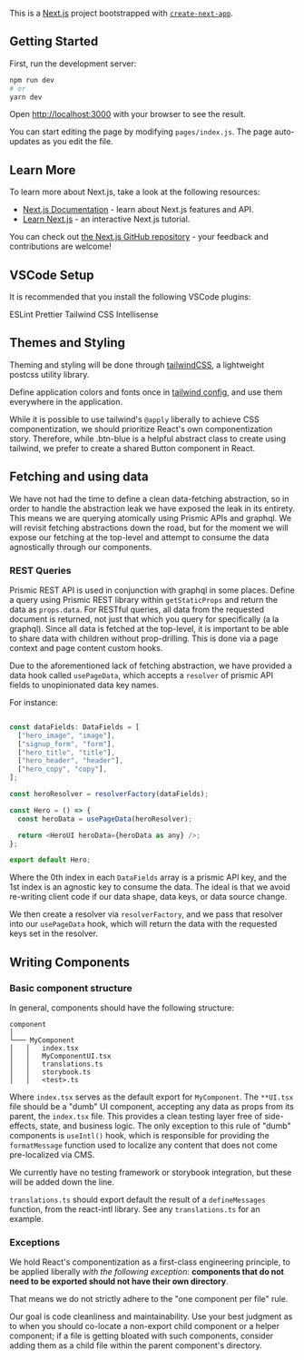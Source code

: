 This is a [Next.js](https://nextjs.org/) project bootstrapped with [`create-next-app`](https://github.com/vercel/next.js/tree/canary/packages/create-next-app).

## Getting Started

First, run the development server:

```bash
npm run dev
# or
yarn dev
```

Open [http://localhost:3000](http://localhost:3000) with your browser to see the result.

You can start editing the page by modifying `pages/index.js`. The page auto-updates as you edit the file.

## Learn More

To learn more about Next.js, take a look at the following resources:

- [Next.js Documentation](https://nextjs.org/docs) - learn about Next.js features and API.
- [Learn Next.js](https://nextjs.org/learn) - an interactive Next.js tutorial.

You can check out [the Next.js GitHub repository](https://github.com/vercel/next.js/) - your feedback and contributions are welcome!

## VSCode Setup

It is recommended that you install the following VSCode plugins:

ESLint
Prettier
Tailwind CSS Intellisense

## Themes and Styling

Theming and styling will be done through [tailwindCSS](https://tailwindcss.com/), a lightweight postcss utility library.

Define application colors and fonts once in [tailwind config](./tailwind.config.js), and use them everywhere in the application.

While it is possible to use tailwind's `@apply` liberally to achieve CSS componentization, we should prioritize React's own componentization story. Therefore, while .btn-blue is a helpful abstract class to create using tailwind, we prefer to create a shared Button component in React.

## Fetching and using data

We have not had the time to define a clean data-fetching abstraction, so in order to handle the abstraction leak we have exposed the leak in its entirety. This means we are querying atomically using Prismic APIs and graphql. We will revisit fetching abstractions down the road, but for the moment we will expose our fetching at the top-level and attempt to consume the data agnostically through our components.

### REST Queries

Prismic REST API is used in conjunction with graphql in some places. Define a query using Prismic REST library within `getStaticProps` and return the data as `props.data`. For RESTful queries, all data from the requested document is returned, not just that which you query for specifically (a la graphql). Since all data is fetched at the top-level, it is important to be able to share data with children without prop-drilling. This is done via a page context and page content custom hooks.

Due to the aforementioned lack of fetching abstraction, we have provided a data hook called `usePageData`, which accepts a `resolver` of prismic API fields to unopinionated data key names.

For instance:

```js

const dataFields: DataFields = [
  ["hero_image", "image"],
  ["signup_form", "form"],
  ["hero_title", "title"],
  ["hero_header", "header"],
  ["hero_copy", "copy"],
];

const heroResolver = resolverFactory(dataFields);

const Hero = () => {
  const heroData = usePageData(heroResolver);

  return <HeroUI heroData={heroData as any} />;
};

export default Hero;

```

Where the 0th index in each `DataFields` array is a prismic API key, and the 1st index is an agnostic key to consume the data. The ideal is that we avoid re-writing client code if our data shape, data keys, or data source change.

We then create a resolver via `resolverFactory`, and we pass that resolver into our `usePageData` hook, which will return the data with the requested keys set in the resolver.

## Writing Components

### Basic component structure

In general, components should have the following structure:

```
component
│
└─── MyComponent
│   │   index.tsx
│   │   MyComponentUI.tsx
│   │   translations.ts
│   │   storybook.ts
│   │   <test>.ts
```

Where `index.tsx` serves as the default export for `MyComponent`. The `**UI.tsx` file should be a "dumb" UI component, accepting any data as props from its parent, the `index.tsx` file. This provides a clean testing layer free of side-effects, state, and business logic. The only exception to this rule of "dumb" components is `useIntl()` hook, which is responsible for providing the `formatMessage` function used to localize any content that does not come pre-localized via CMS.

We currently have no testing framework or storybook integration, but these will be added down the line.

`translations.ts` should export default the result of a `defineMessages` function, from the react-intl library. See any `translations.ts` for an example.

### Exceptions

We hold React's componentization as a first-class engineering principle, to be applied liberally _with the following exception_: **components that do not need to be exported should not have their own directory**.

That means we do not strictly adhere to the "one component per file" rule.

Our goal is code cleanliness and maintainability. Use your best judgment as to when you should co-locate a non-export child component or a helper component; if a file is getting bloated with such components, consider adding them as a child file within the parent component's directory.
